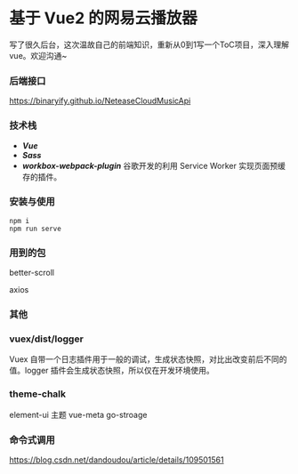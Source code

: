 # 基于 Vue2 的网易云播放器

写了很久后台，这次温故自己的前端知识，重新从0到1写一个ToC项目，深入理解vue。欢迎沟通~

### 后端接口

https://binaryify.github.io/NeteaseCloudMusicApi

### 技术栈

- **_Vue_**
- **_Sass_**
- **_workbox-webpack-plugin_** 谷歌开发的利用 Service Worker 实现页面预缓存的插件。

### 安装与使用

```
npm i
npm run serve
```

### 用到的包
better-scroll

axios

### 其他

### vuex/dist/logger 

Vuex 自带一个日志插件用于一般的调试，生成状态快照，对比出改变前后不同的值。logger 插件会生成状态快照，所以仅在开发环境使用。

### theme-chalk

element-ui 主题
vue-meta
go-stroage

### 命令式调用
https://blog.csdn.net/dandoudou/article/details/109501561
